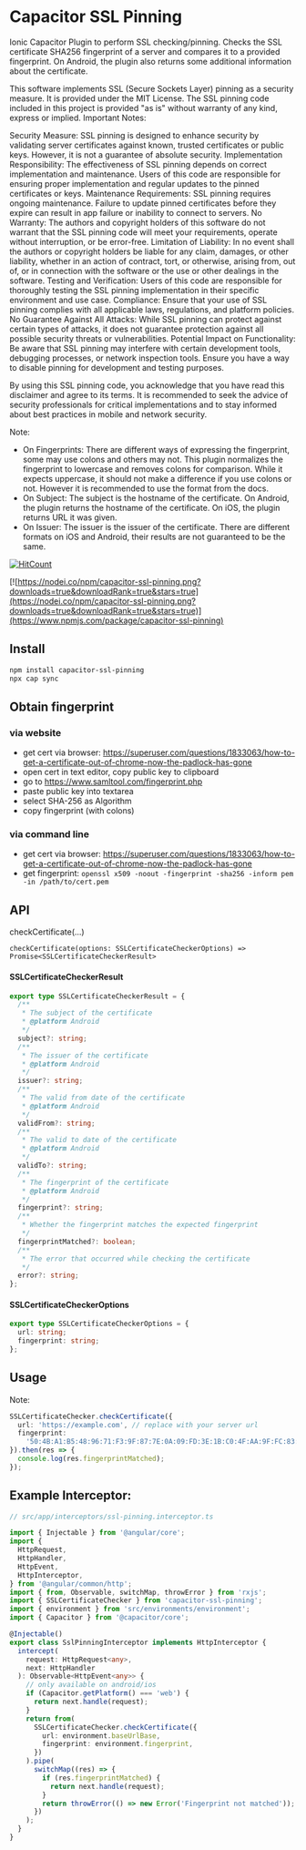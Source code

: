 # Capacitor SSL Pinning

Ionic Capacitor Plugin to perform SSL checking/pinning.
Checks the SSL certificate SHA256 fingerprint of a server and compares it to a provided fingerprint.
On Android, the plugin also returns some additional information about the certificate.

This software implements SSL (Secure Sockets Layer) pinning as a security measure. It is provided under the MIT License. The SSL pinning code included in this project is provided "as is" without warranty of any kind, express or implied.
Important Notes:

Security Measure: SSL pinning is designed to enhance security by validating server certificates against known, trusted certificates or public keys. However, it is not a guarantee of absolute security.
Implementation Responsibility: The effectiveness of SSL pinning depends on correct implementation and maintenance. Users of this code are responsible for ensuring proper implementation and regular updates to the pinned certificates or keys.
Maintenance Requirements: SSL pinning requires ongoing maintenance. Failure to update pinned certificates before they expire can result in app failure or inability to connect to servers.
No Warranty: The authors and copyright holders of this software do not warrant that the SSL pinning code will meet your requirements, operate without interruption, or be error-free.
Limitation of Liability: In no event shall the authors or copyright holders be liable for any claim, damages, or other liability, whether in an action of contract, tort, or otherwise, arising from, out of, or in connection with the software or the use or other dealings in the software.
Testing and Verification: Users of this code are responsible for thoroughly testing the SSL pinning implementation in their specific environment and use case.
Compliance: Ensure that your use of SSL pinning complies with all applicable laws, regulations, and platform policies.
No Guarantee Against All Attacks: While SSL pinning can protect against certain types of attacks, it does not guarantee protection against all possible security threats or vulnerabilities.
Potential Impact on Functionality: Be aware that SSL pinning may interfere with certain development tools, debugging processes, or network inspection tools. Ensure you have a way to disable pinning for development and testing purposes.

By using this SSL pinning code, you acknowledge that you have read this disclaimer and agree to its terms. It is recommended to seek the advice of security professionals for critical implementations and to stay informed about best practices in mobile and network security.

Note: 
- On Fingerprints: There are different ways of expressing the fingerprint, some may use colons and others may not. This plugin normalizes the fingerprint to lowercase and removes colons for comparison. While it expects uppercase, it should not make a difference if you use colons or not. However it is recommended to use the format from the docs.
- On Subject: The subject is the hostname of the certificate. On Android, the plugin returns the hostname of the certificate. On iOS, the plugin returns URL it was given.
- On Issuer: The issuer is the issuer of the certificate. There are different formats on iOS and Android, their results are not guaranteed to be the same.

[![HitCount](https://hits.dwyl.com/mchl18/capacitor-ssl-pinning.svg)](https://hits.dwyl.com/mchl18/capacitor-ssl-pinning)


[![https://nodei.co/npm/capacitor-ssl-pinning.png?downloads=true&downloadRank=true&stars=true](https://nodei.co/npm/capacitor-ssl-pinning.png?downloads=true&downloadRank=true&stars=true)](https://www.npmjs.com/package/capacitor-ssl-pinning)

## Install

```bash
npm install capacitor-ssl-pinning
npx cap sync
```

## Obtain fingerprint

### via website

- get cert via browser: https://superuser.com/questions/1833063/how-to-get-a-certificate-out-of-chrome-now-the-padlock-has-gone
- open cert in text editor, copy public key to clipboard
- go to https://www.samltool.com/fingerprint.php
- paste public key into textarea
- select SHA-256 as Algorithm
- copy fingerprint (with colons)

### via command line

- get cert via browser: https://superuser.com/questions/1833063/how-to-get-a-certificate-out-of-chrome-now-the-padlock-has-gone
- get fingerprint: `openssl x509 -noout -fingerprint -sha256 -inform pem -in /path/to/cert.pem`



## API

checkCertificate(...)
```
checkCertificate(options: SSLCertificateCheckerOptions) => Promise<SSLCertificateCheckerResult>
```



#### SSLCertificateCheckerResult

```typescript
export type SSLCertificateCheckerResult = {
  /**
   * The subject of the certificate
   * @platform Android
   */
  subject?: string;
  /**
   * The issuer of the certificate
   * @platform Android
   */
  issuer?: string;
  /**
   * The valid from date of the certificate
   * @platform Android
   */
  validFrom?: string;
  /**
   * The valid to date of the certificate
   * @platform Android
   */
  validTo?: string;
  /**
   * The fingerprint of the certificate
   * @platform Android
   */
  fingerprint?: string;
  /**
   * Whether the fingerprint matches the expected fingerprint
   */
  fingerprintMatched?: boolean;
  /**
   * The error that occurred while checking the certificate
   */
  error?: string;
};

```
#### SSLCertificateCheckerOptions

```typescript
export type SSLCertificateCheckerOptions = {
  url: string;
  fingerprint: string;
};
```

## Usage

Note:

```typescript
SSLCertificateChecker.checkCertificate({
  url: 'https://example.com', // replace with your server url
  fingerprint:
    '50:4B:A1:B5:48:96:71:F3:9F:87:7E:0A:09:FD:3E:1B:C0:4F:AA:9F:FC:83:3E:A9:3A:00:78:88:F8:BA:60:26', // replace with your server fingerprint
}).then(res => {
  console.log(res.fingerprintMatched);
});
```

## Example Interceptor:

```typescript
// src/app/interceptors/ssl-pinning.interceptor.ts

import { Injectable } from '@angular/core';
import {
  HttpRequest,
  HttpHandler,
  HttpEvent,
  HttpInterceptor,
} from '@angular/common/http';
import { from, Observable, switchMap, throwError } from 'rxjs';
import { SSLCertificateChecker } from 'capacitor-ssl-pinning';
import { environment } from 'src/environments/environment';
import { Capacitor } from '@capacitor/core';

@Injectable()
export class SslPinningInterceptor implements HttpInterceptor {
  intercept(
    request: HttpRequest<any>,
    next: HttpHandler
  ): Observable<HttpEvent<any>> {
    // only available on android/ios
    if (Capacitor.getPlatform() === 'web') {
      return next.handle(request);
    }
    return from(
      SSLCertificateChecker.checkCertificate({
        url: environment.baseUrlBase,
        fingerprint: environment.fingerprint,
      })
    ).pipe(
      switchMap((res) => {
        if (res.fingerprintMatched) {
          return next.handle(request);
        }
        return throwError(() => new Error('Fingerprint not matched'));
      })
    );
  }
}

```
